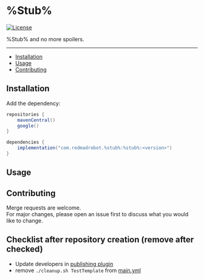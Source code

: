 # %Stub%

[![License](https://img.shields.io/github/license/RedMadRobot/%Stub%?style=flat-square)][license]

%Stub% and no more spoilers.

---
<!-- START doctoc generated TOC please keep comment here to allow auto update -->
<!-- DON'T EDIT THIS SECTION, INSTEAD RE-RUN doctoc TO UPDATE -->

- [Installation](#installation)
- [Usage](#usage)
- [Contributing](#contributing)

<!-- END doctoc generated TOC please keep comment here to allow auto update -->

## Installation

Add the dependency:

```groovy
repositories {
    mavenCentral()
    google()
}

dependencies {
    implementation("com.redmadrobot.%stub%:%stub%:<version>")
}
```

## Usage

## Contributing

Merge requests are welcome.  
For major changes, please open an issue first to discuss what you would like to change.

## Checklist after repository creation (remove after checked)

- Update developers in [publishing plugin](buildSrc/src/main/kotlin/convention.publishing.gradle.kts)
- remove `./cleanup.sh TestTemplate` from [main.yml](.github/workflows/main.yml)

[license]: ../LICENSE
